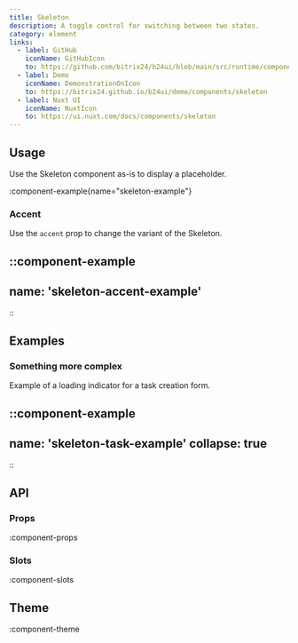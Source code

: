 ```yaml
---
title: Skeleton
description: A toggle control for switching between two states.
category: element
links:
  - label: GitHub
    iconName: GitHubIcon
    to: https://github.com/bitrix24/b24ui/blob/main/src/runtime/components/Skeleton
  - label: Demo
    iconName: DemonstrationOnIcon
    to: https://bitrix24.github.io/b24ui/demo/components/skeleton
  - label: Nuxt UI
    iconName: NuxtIcon
    to: https://ui.nuxt.com/docs/components/skeleton
---
```


## Usage

Use the Skeleton component as-is to display a placeholder.

:component-example{name="skeleton-example"}

### Accent

Use the `accent` prop to change the variant of the Skeleton.

::component-example
---
name: 'skeleton-accent-example'
---
::

## Examples

### Something more complex

Example of a loading indicator for a task creation form.

::component-example
---
name: 'skeleton-task-example'
collapse: true
---
::

## API

### Props

:component-props

### Slots

:component-slots

## Theme

:component-theme
